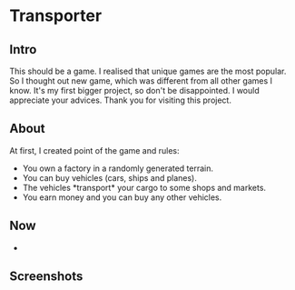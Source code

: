 <h1> Transporter </h1>

<div name="intro">
    <h2> Intro </h2>
    <p>
        This should be a game.
        I realised that unique games are the most popular.
        So I thought out new game, which was different from all other games I know.
        It's my first bigger project, so don't be disappointed.
        I would appreciate your advices.
        Thank you for visiting this project.
    </p>
</div>

<div name="about">
    <h2> About </h2>
    <p>At first, I created point of the game and rules:</p>
    <ul>
        <li>You own a factory in a randomly generated terrain.</li>
        <li>You can buy vehicles (cars, ships and planes).</li>
        <li>The vehicles *transport* your cargo to some shops and markets.</li>
        <li>You earn money and you can buy any other vehicles.</li>
    </ul>
</div>

<div name="now">
    <h2> Now </h2>
    <ul>
        <li></li>
    </ul>
</div>

<div name="screenshots">
    <h2> Screenshots </h2>
</div>